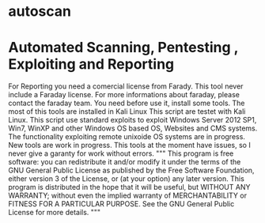# autoscan #
# Automated Scanning, Pentesting , Exploiting and Reporting
For Reporting you need a comercial license from Farady. This tool never include a Faraday license.
For more informations about faraday, please contact the faraday team.
You need before use it, install some tools. The most of this tools are installed in Kali Linux
This script are testet with Kali Linux.
This script use standard exploits to exploit Windows Server 2012 SP1, Win7, WinXP and other Windows OS based OS, Websites and CMS systems.
The functionality exploiting remote unixoide OS systems are in progress.
New tools are work in progress.
This tools at the moment have issues, so I never give a garanty for work without errors.
"""
This program is free software: you can redistribute it and/or modify
it under the terms of the GNU General Public License as published by
the Free Software Foundation, either version 3 of the License, or
(at your option) any later version.
This program is distributed in the hope that it will be useful,
but WITHOUT ANY WARRANTY; without even the implied warranty of
MERCHANTABILITY or FITNESS FOR A PARTICULAR PURPOSE.  See the
GNU General Public License for more details.
"""
